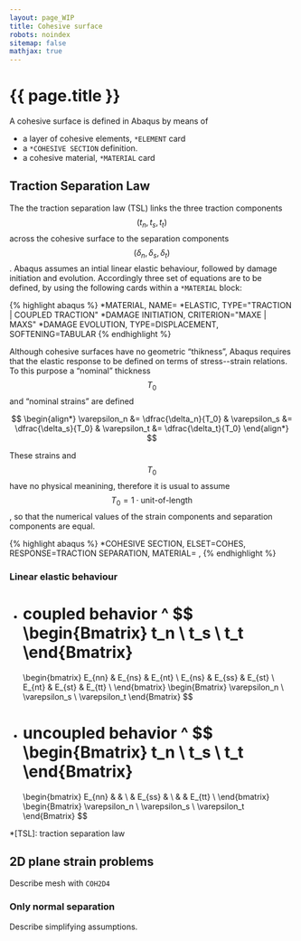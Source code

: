 ```yaml
---
layout: page_WIP
title: Cohesive surface
robots: noindex
sitemap: false
mathjax: true
---
```

# {{ page.title }}

A cohesive surface is defined in Abaqus by means of

- a layer of cohesive elements, `*ELEMENT` card
- a `*COHESIVE SECTION` definition.
- a cohesive material, `*MATERIAL` card



## Traction Separation Law

The the traction separation law (TSL) links the three traction components
$$ (t_n , t_s , t_t) $$
across the cohesive surface to the separation components
$$ (\delta_n , \delta_s , \delta_t) $$. Abaqus assumes an intial linear
elastic behaviour, followed by damage initiation and evolution.
Accordingly three set of equations are to be defined, by using the following
cards within a `*MATERIAL` block:

{% highlight abaqus %}
*MATERIAL, NAME=<cohesive material name>
*ELASTIC, TYPE="TRACTION | COUPLED TRACTION"
*DAMAGE INITIATION, CRITERION="MAXE | MAXS"
*DAMAGE EVOLUTION, TYPE=DISPLACEMENT, SOFTENING=TABULAR
{% endhighlight %}

Although cohesive surfaces have no geometric “thikness”, Abaqus requires that
the elastic response to be defined on terms of stress--strain relations.  To
this purpose a “nominal” thickness $$T_0$$ and
“nominal strains” are defined

$$
\begin{align*}
\varepsilon_n &= \dfrac{\delta_n}{T_0}
&
\varepsilon_s &= \dfrac{\delta_s}{T_0}
&
\varepsilon_t &= \dfrac{\delta_t}{T_0}
\end{align*}
$$

These strains and $$T_0$$ have no physical meanining, therefore it is usual to
assume $$ T_0 = 1\cdot\text{unit-of-length} $$, so that the numerical values of
the strain components and separation components are equal.

{% highlight abaqus %}
*COHESIVE SECTION, ELSET=COHES, RESPONSE=TRACTION SEPARATION, MATERIAL=<cohesive material name>
<initial constitutive thickness>, <out-of-plane thickness>
{% endhighlight %}

### Linear elastic behaviour

* coupled behavior
  ^
    $$
    \begin{Bmatrix}
      t_n \\ t_s \\ t_t
    \end{Bmatrix}
    = 
    \begin{bmatrix}
      E_{nn} & E_{ns} & E_{nt} \\
      E_{ns} & E_{ss} & E_{st} \\
      E_{nt} & E_{st} & E_{tt} \\
    \end{bmatrix}
    \begin{Bmatrix}
      \varepsilon_n \\ \varepsilon_s \\ \varepsilon_t
    \end{Bmatrix}
    $$
* uncoupled behavior
  ^
    $$
    \begin{Bmatrix}
      t_n \\ t_s \\ t_t
    \end{Bmatrix}
    = 
    \begin{bmatrix}
      E_{nn} &        &        \\
             & E_{ss} &        \\
             &        & E_{tt} \\
    \end{bmatrix}
    \begin{Bmatrix}
      \varepsilon_n \\ \varepsilon_s \\ \varepsilon_t
    \end{Bmatrix}
    $$


*[TSL]: traction separation law

## 2D plane strain problems

Describe mesh with `COH2D4`

### Only normal separation

Describe simplifying assumptions.
